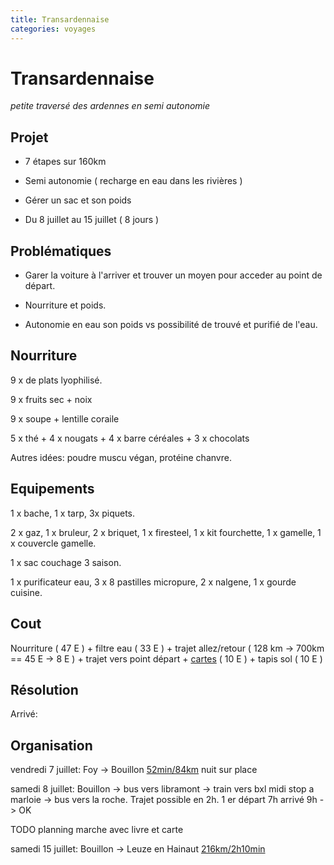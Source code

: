 ```yaml
---
title: Transardennaise
categories: voyages
---
```


# Transardennaise

*petite traversé des ardennes en semi autonomie*

## Projet

* 7 étapes sur 160km

* Semi autonomie ( recharge en eau dans les rivières )

* Gérer un sac et son poids

* Du 8 juillet au 15 juillet ( 8 jours )

## Problématiques

* Garer la voiture à l'arriver et trouver un moyen pour acceder au point de départ.

* Nourriture et poids.

* Autonomie en eau son poids vs possibilité de trouvé et purifié de l'eau.

## Nourriture

9 x de plats lyophilisé. 

9 x fruits sec + noix

9 x soupe + lentille coraile

5 x thé + 4 x nougats + 4 x barre céréales + 3 x chocolats

Autres idées: poudre muscu végan, protéine chanvre.

## Equipements

1 x bache, 1 x tarp, 3x piquets.

2 x gaz, 1 x bruleur, 2 x briquet, 1 x firesteel, 1 x kit fourchette, 1 x gamelle, 1 x couvercle gamelle.

1 x sac couchage 3 saison.

1 x purificateur eau, 3 x 8 pastilles micropure, 2 x nalgene, 1 x gourde cuisine.

## Cout

Nourriture ( 47 E ) + filtre eau ( 33 E ) + trajet allez/retour ( 128 km -> 700km == 45 E -> 8 E ) + trajet vers point départ + [cartes](https://www.europaventure.be/fr/livres-cartes/32-cartes-de-la-transardennaise-a-pied.html) ( 10 E ) + tapis sol ( 10 E )


## Résolution

Arrivé: 

## Organisation

vendredi 7 juillet: Foy -> Bouillon [52min/84km](https://www.google.be/maps/dir/Foy-Notre-Dame,+Dinant/Bouillon/@50.023307,4.8203985,10z/data=!3m1!4b1!4m14!4m13!1m5!1m1!1s0x47c1c0a149daca25:0x3190a30ebad22fd5!2m2!1d4.9898697!2d50.2469536!1m5!1m1!1s0x47ea7bba703d96eb:0xfb9e6653222b4426!2m2!1d5.0707587!2d49.7946641!3e0) nuit sur place

samedi 8 juillet: Bouillon -> bus vers libramont -> train vers bxl midi stop a marloie -> bus vers la roche. Trajet possible en 2h. 1 er départ 7h arrivé 9h -> OK

TODO planning marche avec livre et carte

samedi 15 juillet: Bouillon -> Leuze en Hainaut [216km/2h10min](https://www.google.be/maps/dir/Bouillon/Leuze-en-Hainaut/@50.2759877,3.9331309,9z/data=!3m1!4b1!4m13!4m12!1m5!1m1!1s0x47ea7bba703d96eb:0xfb9e6653222b4426!2m2!1d5.0707587!2d49.7946641!1m5!1m1!1s0x47c31df127ad0077:0xbc0761b8d4533802!2m2!1d3.6262371!2d50.6000942)

